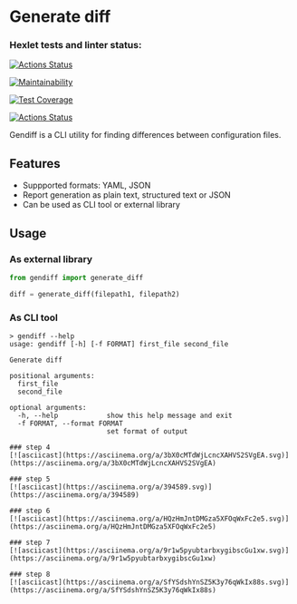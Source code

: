 # Generate diff

### Hexlet tests and linter status:
[![Actions Status](https://github.com/gabady13/python-project-lvl2/workflows/hexlet-check/badge.svg)](https://github.com/gabady13/python-project-lvl2/actions)

[![Maintainability](https://api.codeclimate.com/v1/badges/e73048297c641deb3e5c/maintainability)](https://codeclimate.com/github/gabady13/python-project-lvl2/maintainability)

[![Test Coverage](https://api.codeclimate.com/v1/badges/e73048297c641deb3e5c/test_coverage)](https://codeclimate.com/github/gabady13/python-project-lvl2/test_coverage)

[![Actions Status](https://github.com/gabady13/python-project-lvl2/workflows/Python%20CI/badge.svg)](https://github.com/gabady13/python-project-lvl2/actions)


Gendiff is a CLI utility for finding differences between configuration files.

## Features

- Suppported formats: YAML, JSON
- Report generation as plain text, structured text or JSON
- Can be used as CLI tool or external library

## Usage

### As external library

```python
from gendiff import generate_diff

diff = generate_diff(filepath1, filepath2)
```

### As CLI tool

```
> gendiff --help
usage: gendiff [-h] [-f FORMAT] first_file second_file

Generate diff

positional arguments:
  first_file
  second_file

optional arguments:
  -h, --help            show this help message and exit
  -f FORMAT, --format FORMAT
                        set format of output

### step 4
[![asciicast](https://asciinema.org/a/3bX0cMTdWjLcncXAHVS2SVgEA.svg)](https://asciinema.org/a/3bX0cMTdWjLcncXAHVS2SVgEA)

### step 5
[![asciicast](https://asciinema.org/a/394589.svg)](https://asciinema.org/a/394589)

### step 6
[![asciicast](https://asciinema.org/a/HQzHmJntDMGza5XFOqWxFc2e5.svg)](https://asciinema.org/a/HQzHmJntDMGza5XFOqWxFc2e5)

### step 7
[![asciicast](https://asciinema.org/a/9r1w5pyubtarbxygibscGu1xw.svg)](https://asciinema.org/a/9r1w5pyubtarbxygibscGu1xw)

### step 8
[![asciicast](https://asciinema.org/a/SfYSdshYnSZ5K3y76qWkIx88s.svg)](https://asciinema.org/a/SfYSdshYnSZ5K3y76qWkIx88s)